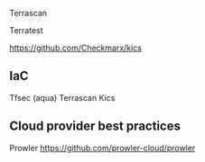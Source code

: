 
Terrascan

Terratest

https://github.com/Checkmarx/kics



## IaC
Tfsec (aqua)
Terrascan
Kics


## Cloud provider best practices
Prowler
https://github.com/prowler-cloud/prowler